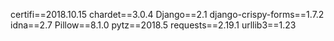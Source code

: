 certifi==2018.10.15
chardet==3.0.4
Django==2.1
django-crispy-forms==1.7.2
idna==2.7
Pillow==8.1.0
pytz==2018.5
requests==2.19.1
urllib3==1.23

